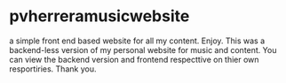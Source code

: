 
# pvherreramusicwebsite

a simple front end based website for all my content. Enjoy. This was a backend-less version of my personal website for music and content. You can view the backend version and frontend respecttive on thier own resportiries. Thank you.
